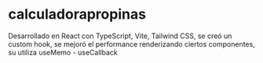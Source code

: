 # calculadorapropinas
Desarrollado en React con TypeScript, Vite, Tailwind CSS, se creó un custom hook, se mejoró el performance renderizando ciertos componentes, su utiliza useMemo - useCallback
